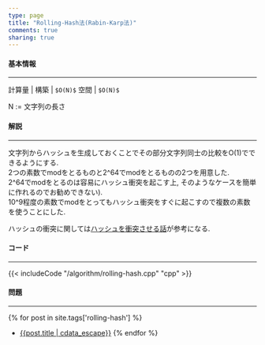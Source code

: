 ```yaml
---
type: page
title: "Rolling-Hash法(Rabin-Karp法)"
comments: true
sharing: true
---
```


#### 基本情報
  
***

計算量 |
構築 | `$O(N)$`
空間 | `$O(N)$`
  
N := 文字列の長さ  
  

#### 解説

***

文字列からハッシュを生成しておくことでその部分文字列同士の比較をO(1)でできるようにする.  
2つの素数でmodをとるものと2^64でmodをとるものの2つを用意した.  
2^64でmodをとるのは容易にハッシュ衝突を起こす上, そのようなケースを簡単に作れるのでお勧めできない).  
10^9程度の素数でmodをとってもハッシュ衝突をすぐに起こすので複数の素数を使うことにした.  
  
ハッシュの衝突に関しては[ハッシュを衝突させる話](http://hos.ac/blog/#blog0003)が参考になる.


#### コード

***

{{< includeCode "/algorithm/rolling-hash.cpp" "cpp" >}}

#### 問題

***

{% for post in site.tags['rolling-hash'] %}
* [{{post.title | cdata_escape}}]({{post.url}})
{% endfor %}

